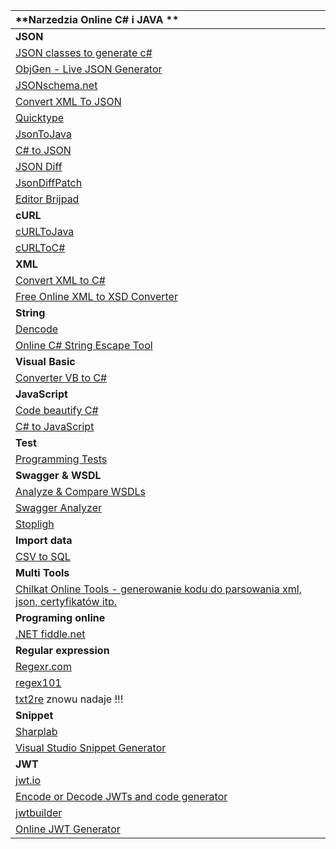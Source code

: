 | **Narzedzia Online C\# i JAVA ** |
| :--- |
| **JSON** |
| [JSON classes to generate c\#](https://github.com/bladefist/JsonUtils) |
| [ObjGen - Live JSON Generator](http://www.objgen.com/json) |
| [JSONschema.net](https://jsonschema.net/) |
| [Convert XML To JSON](https://www.convertjson.com/xml-to-json.htm) |
| [Quicktype](https://app.quicktype.io/) |
| [JsonToJava](http://www.jsonschema2pojo.org/) |
| [C# to JSON](https://csharp2json.io/) |
| [JSON Diff](http://jsondiff.com/) |
| [JsonDiffPatch](https://benjamine.github.io/jsondiffpatch/demo/index.html) |
| [Editor Brijpad](https://techbrij.com/brijpad/#json) |
| **cURL** |
| [cURLToJava](https://fivesmallq.github.io/curl-to-java/) |
| [cURLToC#](https://curl.olsh.me/) |
| **XML** |
| [Convert XML to C\#](https://xmltocsharp.azurewebsites.net/) |
| [Free Online XML to XSD Converter](https://www.liquid-technologies.com/online-xml-to-xsd-converter) |
| **String** |
| [Dencode](https://dencode.com/string/camel-case) |
| [Online C\# String Escape Tool](http://easyonlineconverter.com/converters/dot-net-string-escape.html) |
| **Visual Basic** |
| [Converter VB to C\#](http://converter.telerik.com/) |
| **JavaScript** |
| [Code beautify C\#](https://codebeautify.org/csharpviewer#) |
| [C\# to JavaScript](https://deck.net/) |
| **Test** |
| [Programming Tests](https://www.testdome.com/tests) |
| **Swagger & WSDL** |
| [Analyze & Compare WSDLs](https://www.wsdl-analyzer.com/) |
| [Swagger Analyzer](https://www.swagger-analyzer.com/ui/) |
| [Stopligh](https://stoplight.io/) |
| **Import data** |
| [CSV to SQL](http://convertcsv.com/csv-to-sql.htm) |
| **Multi Tools** |
| [Chilkat Online Tools - generowanie kodu do parsowania xml, json, certyfikatów itp.](https://tools.chilkat.io/) |
| **Programing online** |
| [.NET fiddle.net](https://dotnetfiddle.net/) |
| **Regular expression** |
| [Regexr.com](https://regexr.com/) |
| [regex101](https://regex101.com/) |
| [txt2re](http://txt2re.com/) znowu nadaje !!!|
| **Snippet** |
| [Sharplab](https://sharplab.io/) |
| [Visual Studio Snippet Generator](http://tools.unitycoder.com/VisualStudioSnippetsGenerator/) |
| **JWT** |
| [jwt.io](https://jwt.io/) |
| [Encode or Decode JWTs and code generator](https://www.jsonwebtoken.io/) |
| [jwtbuilder](http://jwtbuilder.jamiekurtz.com/) |
| [Online JWT Generator](https://www.javainuse.com/jwtgenerator) |



